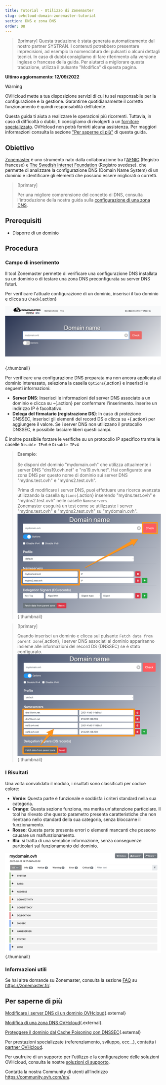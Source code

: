 ```yaml
---
title: Tutorial - Utilizzo di Zonemaster
slug: ovhcloud-domain-zonemaster-tutorial
section: DNS e zona DNS
order: 08
---
```


> [!primary]
> Questa traduzione è stata generata automaticamente dal nostro partner SYSTRAN. I contenuti potrebbero presentare imprecisioni, ad esempio la nomenclatura dei pulsanti o alcuni dettagli tecnici. In caso di dubbi consigliamo di fare riferimento alla versione inglese o francese della guida. Per aiutarci a migliorare questa traduzione, utilizza il pulsante "Modifica" di questa pagina.
>

**Ultimo aggiornamento: 12/09/2022**

> [!warning]
>
> OVHcloud mette a tua disposizione servizi di cui tu sei responsabile per la configurazione e la gestione. Garantirne quotidianamente il corretto funzionamento è quindi responsabilità dell’utente.
> 
> Questa guida ti aiuta a realizzare le operazioni più ricorrenti. Tuttavia, in caso di difficoltà o dubbi, ti consigliamo di rivolgerti a un [fornitore specializzato](https://partner.ovhcloud.com/it/). OVHcloud non potrà fornirti alcuna assistenza. Per maggiori informazioni consulta la sezione ["Per saperne di più"](#go-further) di questa guida.
> 


## Obiettivo

[Zonemaster](https://zonemaster.fr/) è uno strumento nato dalla collaborazione tra l'[AFNIC](https://www.afnic.fr/) (Registro francese) e [The Swedish Internet Foundation](https://internetstiftelsen.se/en/) (Registro svedese). che permette di analizzare la configurazione DNS (Domain Name System) di un dominio e identificare gli elementi che possono essere migliorati o corretti.

> [!primary]
>
> Per una migliore comprensione del concetto di DNS, consulta l'introduzione della nostra guida sulla [configurazione di una zona DNS](https://docs.ovh.com/it/domains/web_hosting_modifica_la_tua_zona_dns/).

## Prerequisiti

- Disporre di un [dominio](https://www.ovhcloud.com/it/domains/)

## Procedura

### Campo di inserimento

Il tool Zonemaster permette di verificare una configurazione DNS installata su un dominio o di testare una zona DNS preconfigurata su server DNS futuri.

Per verificare l'attuale configurazione di un dominio, inserisci il tuo dominio e clicca su `Check`{.action}

![domini](images/zonemaster01.png){.thumbnail}

Per verificare una configurazione DNS preparata ma non ancora applicata al dominio interessato, seleziona la casella `Options`{.action} e inserisci le seguenti informazioni:

- **Server DNS**: Inserisci le informazioni del server DNS associato a un dominio e clicca su `+`{.action} per confermare l'inserimento. Inserire un indirizzo IP è facoltativo.
- **Delega del firmatario (registrazione DS)**: In caso di protezione DNSSEC, inserisci gli elementi del record DS e clicca su `+`{.action} per aggiungere il valore. Se i server DNS non utilizzano il protocollo DNSSEC, è possibile lasciare liberi questi campi.

È inoltre possibile forzare le verifiche su un protocollo IP specifico tramite le caselle `Disable IPv6` e `Disable IPv4`

> **Esempio**:<br><br> Se disponi del dominio "mydomain.ovh" che utilizza attualmente i server DNS "dns19.ovh.net" e "ns19.ovh.net". Hai configurato una zona DNS per questo nome di dominio sui server DNS "mydns.test.ovh" e "mydns2.test.ovh".<br>
>
> Prima di modificare i server DNS, puoi effettuare una ricerca avanzata utilizzando la casella `Options`{.action} inserendo "mydns.test.ovh" e "mydns2.test.ovh" nelle caselle `Nameservers`.<br>
> Zonemaster eseguirà un test come se utilizzaste i server "mydns.test.ovh" e "mydns2.test.ovh" su "mydomain.ovh".<br>
> ![domini](images/zonemaster02.png){.thumbnail}

> [!primary]
>
> Quando inserisci un dominio e clicca sul pulsante `Fetch data from parent zone`{.action}, i server DNS associati al dominio appariranno insieme alle informazioni del record DS (DNSSEC) se è stato configurato.
> ![domini](images/zonemaster03.png){.thumbnail}


### I Risultati

Una volta convalidato il modulo, i risultati sono classificati per codice colore:

- **Verde**: Questa parte è funzionale e soddisfa i criteri standard nella sua categoria.
- **Orange**: Questa sezione funziona, ma merita un'attenzione particolare. Il tool ha rilevato che questo parametro presenta caratteristiche che non rientrano nello standard della sua categoria, senza bloccarne il funzionamento.
- **Rosso**: Questa parte presenta errori o elementi mancanti che possono causare un malfunzionamento. 
- **Blu**: si tratta di una semplice informazione, senza conseguenze particolari sul funzionamento del dominio.

![domini](images/zonemaster04.png){.thumbnail}

### Informazioni utili

Se hai altre domande su Zonemaster, consulta la sezione [FAQ](https://zonemaster.net/en/faq) su <https://zonemaster.fr/>.

## Per saperne di più <a name="go-further"></a>

[Modificare i server DNS di un dominio OVHcloud](https://docs.ovh.com/it/domains/web_hosting_gestisci_il_tuo_server_dns/){.external}

[Modifica di una zona DNS OVHcloud](https://docs.ovh.com/it/domains/web_hosting_modifica_la_tua_zona_dns/){.external}.

[Proteggere il dominio dal Cache Poisoning con DNSSEC](https://docs.ovh.com/it/domains/proteggi_il_tuo_dominio_con_dnssec/){.external}

Per prestazioni specializzate (referenziamento, sviluppo, ecc...), contatta i [partner OVHcloud](https://partner.ovhcloud.com/it/).

Per usufruire di un supporto per l'utilizzo e la configurazione delle soluzioni OVHcloud, consulta le nostre [soluzioni di supporto](https://www.ovhcloud.com/it/support-levels/).

Contatta la nostra Community di utenti all’indirizzo <https://community.ovh.com/en/>.
